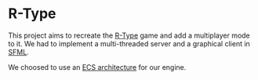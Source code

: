 # R-Type

This project aims to recreate the [R-Type](https://fr.wikipedia.org/wiki/R-Type) game and add a multiplayer mode to it. We had to implement a multi-threaded server and a graphical client in [SFML](https://www.sfml-dev.org/).

We choosed to use an [ECS architecture](https://en.wikipedia.org/wiki/Entity%E2%80%93component%E2%80%93system) for our engine.

